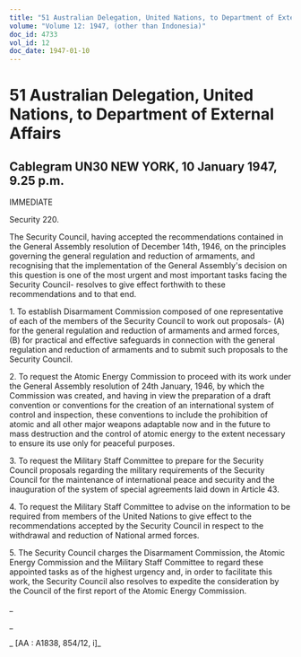 ```yaml
---
title: "51 Australian Delegation, United Nations, to Department of External Affairs"
volume: "Volume 12: 1947, (other than Indonesia)"
doc_id: 4733
vol_id: 12
doc_date: 1947-01-10
---
```


# 51 Australian Delegation, United Nations, to Department of External Affairs

## Cablegram UN30 NEW YORK, 10 January 1947, 9.25 p.m.

IMMEDIATE

Security 220.

The Security Council, having accepted the recommendations contained in the General Assembly resolution of December 14th, 1946, on the principles governing the general regulation and reduction of armaments, and recognising that the implementation of the General Assembly's decision on this question is one of the most urgent and most important tasks facing the Security Council- resolves to give effect forthwith to these recommendations and to that end.

1\. To establish Disarmament Commission composed of one representative of each of the members of the Security Council to work out proposals- (A) for the general regulation and reduction of armaments and armed forces, (B) for practical and effective safeguards in connection with the general regulation and reduction of armaments and to submit such proposals to the Security Council.

2\. To request the Atomic Energy Commission to proceed with its work under the General Assembly resolution of 24th January, 1946, by which the Commission was created, and having in view the preparation of a draft convention or conventions for the creation of an international system of control and inspection, these conventions to include the prohibition of atomic and all other major weapons adaptable now and in the future to mass destruction and the control of atomic energy to the extent necessary to ensure its use only for peaceful purposes.

3\. To request the Military Staff Committee to prepare for the Security Council proposals regarding the military requirements of the Security Council for the maintenance of international peace and security and the inauguration of the system of special agreements laid down in Article 43.

4\. To request the Military Staff Committee to advise on the information to be required from members of the United Nations to give effect to the recommendations accepted by the Security Council in respect to the withdrawal and reduction of National armed forces.

5\. The Security Council charges the Disarmament Commission, the Atomic Energy Commission and the Military Staff Committee to regard these appointed tasks as of the highest urgency and, in order to facilitate this work, the Security Council also resolves to expedite the consideration by the Council of the first report of the Atomic Energy Commission.

_

_

_ [AA : A1838, 854/12, i]_
